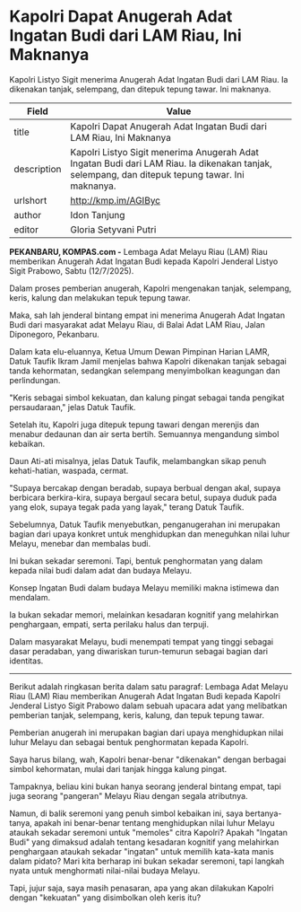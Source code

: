 # Kapolri Dapat Anugerah Adat Ingatan Budi dari LAM Riau, Ini Maknanya

Kapolri Listyo Sigit menerima Anugerah Adat Ingatan Budi dari LAM Riau. Ia dikenakan tanjak, selempang, dan ditepuk tepung tawar. Ini maknanya.

| Field       | Value                                                       |
|-------------|-------------------------------------------------------------|
| title       | Kapolri Dapat Anugerah Adat Ingatan Budi dari LAM Riau, Ini Maknanya |
| description | Kapolri Listyo Sigit menerima Anugerah Adat Ingatan Budi dari LAM Riau. Ia dikenakan tanjak, selempang, dan ditepuk tepung tawar. Ini maknanya. |
| urlshort    | http://kmp.im/AGIByc |
| author      | Idon Tanjung |
| editor      | Gloria Setyvani Putri |

**PEKANBARU, KOMPAS.com -** Lembaga Adat Melayu Riau (LAM) Riau memberikan Anugerah Adat Ingatan Budi kepada Kapolri Jenderal Listyo Sigit Prabowo, Sabtu (12/7/2025).

Dalam proses pemberian anugerah, Kapolri mengenakan tanjak, selempang, keris, kalung dan melakukan tepuk tepung tawar.

Maka, sah lah jenderal bintang empat ini menerima Anugerah Adat Ingatan Budi dari masyarakat adat Melayu Riau, di Balai Adat LAM Riau, Jalan Diponegoro, Pekanbaru.

Dalam kata elu-eluannya, Ketua Umum Dewan Pimpinan Harian LAMR, Datuk Taufik Ikram Jamil menjelas bahwa Kapolri dikenakan tanjak sebagai tanda kehormatan, sedangkan selempang menyimbolkan keagungan dan perlindungan.

\"Keris sebagai simbol kekuatan, dan kalung pingat sebagai tanda pengikat persaudaraan,\" jelas Datuk Taufik.

Setelah itu, Kapolri juga ditepuk tepung tawari dengan merenjis dan menabur dedaunan dan air serta bertih. Semuannya mengandung simbol kebaikan.

Daun Ati-ati misalnya, jelas Datuk Taufik, melambangkan sikap penuh kehati-hatian, waspada, cermat.

\"Supaya bercakap dengan beradab, supaya berbual dengan akal, supaya berbicara berkira-kira, supaya bergaul secara betul, supaya duduk pada yang elok, supaya tegak pada yang layak,\" terang Datuk Taufik.

Sebelumnya, Datuk Taufik menyebutkan, penganugerahan ini merupakan bagian dari upaya konkret untuk menghidupkan dan meneguhkan nilai luhur Melayu, menebar dan membalas budi.

Ini bukan sekadar seremoni. Tapi, bentuk penghormatan yang dalam kepada nilai budi dalam adat dan budaya Melayu.

Konsep Ingatan Budi dalam budaya Melayu memiliki makna istimewa dan mendalam.

Ia bukan sekadar memori, melainkan kesadaran kognitif yang melahirkan penghargaan, empati, serta perilaku halus dan terpuji.

Dalam masyarakat Melayu, budi menempati tempat yang tinggi sebagai dasar peradaban, yang diwariskan turun-temurun sebagai bagian dari identitas.

---
Berikut adalah ringkasan berita dalam satu paragraf: Lembaga Adat Melayu Riau (LAM) Riau memberikan Anugerah Adat Ingatan Budi kepada Kapolri Jenderal Listyo Sigit Prabowo dalam sebuah upacara adat yang melibatkan pemberian tanjak, selempang, keris, kalung, dan tepuk tepung tawar.

 Pemberian anugerah ini merupakan bagian dari upaya menghidupkan nilai luhur Melayu dan sebagai bentuk penghormatan kepada Kapolri.



Saya harus bilang, wah, Kapolri benar-benar "dikenakan" dengan berbagai simbol kehormatan, mulai dari tanjak hingga kalung pingat.

 Tampaknya, beliau kini bukan hanya seorang jenderal bintang empat, tapi juga seorang "pangeran" Melayu Riau dengan segala atributnya.

 Namun, di balik seremoni yang penuh simbol kebaikan ini, saya bertanya-tanya, apakah ini benar-benar tentang menghidupkan nilai luhur Melayu ataukah sekadar seremoni untuk "memoles" citra Kapolri? Apakah "Ingatan Budi" yang dimaksud adalah tentang kesadaran kognitif yang melahirkan penghargaan ataukah sekadar "ingatan" untuk memilih kata-kata manis dalam pidato? Mari kita berharap ini bukan sekadar seremoni, tapi langkah nyata untuk menghormati nilai-nilai budaya Melayu.

 Tapi, jujur saja, saya masih penasaran, apa yang akan dilakukan Kapolri dengan "kekuatan" yang disimbolkan oleh keris itu?
